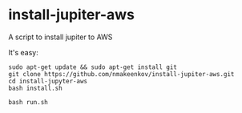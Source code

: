 # install-jupiter-aws
A script to install jupiter to AWS

It's easy:
```
sudo apt-get update && sudo apt-get install git
git clone https://github.com/nmakeenkov/install-jupiter-aws.git
cd install-jupyter-aws
bash install.sh

bash run.sh
```
